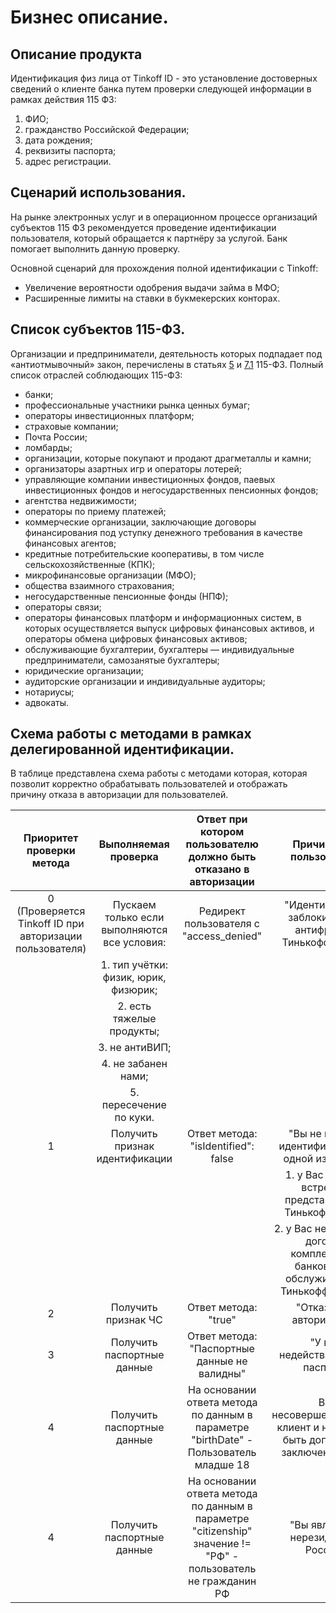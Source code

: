 # Бизнес описание.

## Описание продукта

Идентификация физ лица от Tinkoff ID - это установление достоверных сведений о клиенте банка путем проверки следующей информации в рамках действия 115 ФЗ:

1. ФИО;
2. гражданство Российской Федерации;
3. дата рождения;
4. реквизиты паспорта;
5. адрес регистрации.

## Сценарий использования.
На рынке электронных услуг и в операционном процессе организаций субъектов 115 ФЗ рекомендуется проведение идентификации пользователя, который обращается к партнёру за услугой. Банк помогает выполнить данную проверку.

Основной сценарий для прохождения полной идентификации с Tinkoff:

- Увеличение вероятности одобрения выдачи займа в МФО;
- Расширенные лимиты на ставки в букмекерских конторах.

## Список субъектов 115-ФЗ.
Организации и предприниматели, деятельность которых подпадает под «антиотмывочный» закон, перечислены в статьях [5](https://normativ.kontur.ru/document/last?moduleId=1&documentId=439460&rangeId=6282007&p=1210&utm_source=google&utm_medium=organic&utm_referer=www.google.com&utm_startpage=kontur.ru%2Fprizma%2Fspravka%2F37845-kakie_organizacii_otnosyatsya_k_subektam_115fz&utm_orderpage=kontur.ru%2Fprizma%2Fspravka%2F37845-kakie_organizacii_otnosyatsya_k_subektam_115fz) и [7.1](https://normativ.kontur.ru/document/last?moduleId=1&documentId=439460&rangeId=6282009&p=1210&utm_source=google&utm_medium=organic&utm_referer=www.google.com&utm_startpage=kontur.ru%2Fprizma%2Fspravka%2F37845-kakie_organizacii_otnosyatsya_k_subektam_115fz&utm_orderpage=kontur.ru%2Fprizma%2Fspravka%2F37845-kakie_organizacii_otnosyatsya_k_subektam_115fz) 115-ФЗ.
Полный список отраслей соблюдающих 115-ФЗ:

- банки;
- профессиональные участники рынка ценных бумаг;
- операторы инвестиционных платформ;
- страховые компании;
- Почта России;
- ломбарды;
- организации, которые покупают и продают драгметаллы и камни;
- организаторы азартных игр и операторы лотерей;
- управляющие компании инвестиционных фондов, паевых инвестиционных фондов и негосударственных пенсионных фондов;
- агентства недвижимости;
- операторы по приему платежей;
- коммерческие организации, заключающие договоры финансирования под уступку денежного требования в качестве финансовых агентов;
- кредитные потребительские кооперативы, в том числе сельскохозяйственные (КПК);
- микрофинансовые организации (МФО);
- общества взаимного страхования;
- негосударственные пенсионные фонды (НПФ);
- операторы связи;
- операторы финансовых платформ и информационных систем, в которых осуществляется выпуск цифровых финансовых активов, и операторы обмена цифровых финансовых активов;
- обслуживающие бухгалтерии, бухгалтеры — индивидуальные предприниматели, самозанятые бухгалтеры;
- юридические организации;
- аудиторские организации и индивидуальные аудиторы;
- нотариусы;
- адвокаты.

## Схема работы с методами в рамках делегированной идентификации. 

В таблице представлена схема работы с методами которая, которая позволит корректно обрабатывать пользователей и отображать причину отказа в авторизации для пользователей.

| Приоритет проверки метода | Выполняемая проверка | Ответ при котором пользователю должно быть отказано в авторизации | Причина для пользователя |
|:---:|:---:|:---:|:---:|
| 0 (Проверяется Tinkoff ID при авторизации пользователя) | Пускаем только если выполняются все условия: | Редирект пользователя с "access_denied" | "Идентификация заблокирована антифродом Тинькофф банка." |
|  | 1. тип учётки: физик, юрик, физюрик; |  |  |
|  | 2. есть тяжелые продукты; |  |  
|  | 3. не антиВИП; |  |  |
|  | 4. не забанен нами; |  |  |
|  | 5. пересечение по куки. |  |  |
| 1 | Получить признак идентификации | Ответ метода: "isIdentified": false | "Вы не прошли идентификацию по одной из причин: |
|  |  |  | 1. у Вас не было встречи с представителем Тинькофф банка; |
|  |  |  | 2. у Вас не заключен договор комплексного банковского обслуживания с Тинькофф банком. |
| 2 | Получить признак ЧС | Ответ метода: "true" | "Отказано в авторизации" |
| 3 | Получить паспортные данные | Ответ метода: "Паспортные данные не валидны" | "У вас недействительный паспорт" |
| 4 | Получить паспортные данные | На основании ответа метода по данным в параметре "birthDate" - Пользователь младше 18 | Вы несовершеннолетний клиент и не можете быть допущены к заключению пари |
| 4 | Получить паспортные данные | На основании ответа метода по данным в параметре "citizenship" значение != "РФ" - пользователь не гражданин РФ | "Вы являетесь нерезидентом России" |
